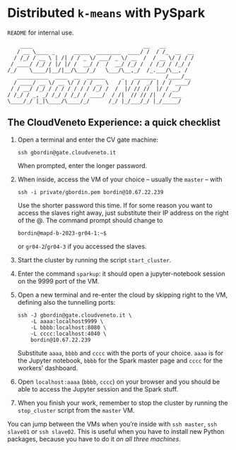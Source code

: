 # Distributed `k-means` with PySpark
`README` for internal use.

        ____                                   __   __         
       / __ \____ _      _____  ________  ____/ /  / /_  __  __
      / /_/ / __ \ | /| / / _ \/ ___/ _ \/ __  /  / __ \/ / / /
     / ____/ /_/ / |/ |/ /  __/ /  /  __/ /_/ /  / /_/ / /_/ / 
    /_/    \____/|__/|__/\___/_/   \___/\__,_/  /_.___/\__, /  
       __________  ____  __  ______     _   _______   /____/__ 
      / ____/ __ \/ __ \/ / / / __ \   / | / /  _/ | / / ____/ 
     / / __/ /_/ / / / / / / / /_/ /  /  |/ // //  |/ / __/    
    / /_/ / _, _/ /_/ / /_/ / ____/  / /|  // // /|  / /___    
    \____/_/ |_|\____/\____/_/      /_/ |_/___/_/ |_/_____/
    


## The CloudVeneto Experience: a quick checklist

1. Open a terminal and enter the CV gate machine:

       ssh gbordin@gate.cloudveneto.it

   When prompted, enter the longer password.
3. When inside, access the VM of your choice – usually the `master` – with
   
       ssh -i private/gbordin.pem bordin@10.67.22.239
   
   Use the shorter password this time. If for some reason you want to
   access the slaves right away, just substitute their IP address on the
   right of the @. The command prompt should change to
   
       bordin@mapd-b-2023-gr04-1:~$
   
   or `gr04-2`/`gr04-3` if you accessed the slaves.
5. Start the cluster by running the script `start_cluster`.
6. Enter the command `sparkup`: it should open a jupyter-notebook session
   on the 9999 port of the VM.
7. Open a new terminal and re-enter the cloud by skipping right to the VM,
   defining also the tunnelling ports:
   
       ssh -J gbordin@gate.cloudveneto.it \
           -L aaaa:localhost9999 \
           -L bbbb:localhost:8080 \
           -L cccc:localhost:4040 \
           bordin@10.67.22.239
   
   Substitute `aaaa`, `bbbb` and `cccc` with the ports of your choice.
   `aaaa` is for the Jupyter notebook, `bbbb` for the Spark master page and
   `cccc` for the workers’ dashboard.
9. Open `localhost:aaaa` (`bbbb`, `cccc`) on your browser and you should
   be able to access the Jupyter session and the Spark stuff.
10. When you finish your work, remember to stop the cluster by running the
   `stop_cluster` script from the `master` VM.

You can jump between the VMs when you’re inside with `ssh master`, `ssh
slave01` or `ssh slave02`. This is useful when you have to install new
Python packages, because you have to do it *on all three machines*.
